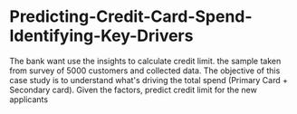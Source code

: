 # Predicting-Credit-Card-Spend-Identifying-Key-Drivers
The  bank want use the insights to calculate credit limit. the sample taken from survey of 5000 customers and collected data.
The objective of this case study is to understand what's driving the total spend (Primary Card + 
Secondary card). Given the factors, predict credit limit for the new applicants

